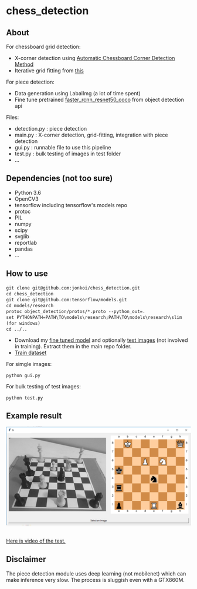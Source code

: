 # chess_detection

## About
For chessboard grid detection:
- X-corner detection using [Automatic Chessboard Corner Detection Method](https://www.researchgate.net/publication/282446068_Automatic_chessboard_corner_detection_method)
- Iterative grid fitting from [this](https://github.com/Elucidation/ChessboardDetect/blob/master/FindChessboards.py)

For piece detection:
- Data generation using LabalImg (a lot of time spent)
- Fine tune pretrained [faster_rcnn_resnet50_coco](http://download.tensorflow.org/models/object_detection/faster_rcnn_resnet50_coco_2017_11_08.tar.gz) from object detection api

Files:
- detection.py : piece detection
- main.py : X-corner detection, grid-fitting, integration with piece detection
- gui.py : runnable file to use this pipeline
- test.py : bulk testing of images in test folder
- ...

## Dependencies (not too sure)

* Python 3.6
* OpenCV3
* tensorflow including tensorflow's models repo
* protoc
* PIL
* numpy
* scipy
* svglib
* reportlab
* pandas
* ...

## How to use

```shell
git clone git@github.com:jonkoi/chess_detection.git
cd chess_detection
git clone git@github.com:tensorflow/models.git
cd models/research
protoc object_detection/protos/*.proto --python_out=.
set PYTHONPATH=PATH\TO\models\research;PATH\TO\models\research\slim (for windows)
cd ../..
```

* Download my [fine tuned model](https://drive.google.com/open?id=1NFXGsBops5NeDX_pl_mvorflY67D_PJx) and optionally [test images](https://drive.google.com/open?id=1XE9Jt9t-5cup5pItwRKyGYKEI29r1ncS) (not involved in training). Extract them in the main repo folder.
* [Train dataset](https://drive.google.com/open?id=1nFbKHaOaDsqTTpPCmfk8ZrisPN5apD8O)


For simgle images:
```shell
python gui.py
```
For bulk testing of test images:
```shell
python test.py
```

## Example result
<div align="center">
  <img src="https://github.com/jonkoi/chess_detection/blob/master/sample_result.png"><br><br>
</div>

[Here is video of the test.](https://youtu.be/6t458TDVPqU)

## Disclaimer
The piece detection module uses deep learning (not mobilenet) which can make inference very slow. The process is sluggish even with a GTX860M.
